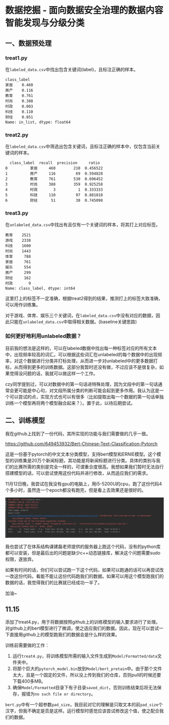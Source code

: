 # 数据挖掘 - 面向数据安全治理的数据内容智能发现与分级分类

## 一、数据预处理

### treat1.py

在`labeled_data.csv`中找出包含关键词(label)，且标注正确的样本。

```
class_label
家居    0.460
房产    0.116
教育    0.761
时尚    0.388
时政    0.003
科技    0.110
财经    0.051
Name: in_list, dtype: float64
```

### treat2.py

在`labeled_data.csv`中筛选出包含关键词，且标注正确的样本中，仅包含当前关键词的样本。

```
  class_label  recall  precision     ratio
0          家居     460        210  0.456522
1          房产     116         69  0.594828
2          教育     761        530  0.696452
3          时尚     388        359  0.925258
4          时政       3          1  0.333333
5          科技     110         97  0.881818
6          财经      51         38  0.745098
```

### treat3.py

在`unlabeled_data.csv`中找出有且仅有一个关键词的样本，将其打上对应标签。

```
教育    2521
游戏    2338
科技    1600
时尚    1443
体育     788
家居     761
娱乐     554
房产     299
财经     162
时政       9
Name: class_label, dtype: int64
```

这里打上的标签不一定准确，根据treat2得到的结果，推测打上的标签大致准确，可以用作训练集。

对于游戏、体育、娱乐三个关键词，在`labeled_data.csv`中没有对应的数据，因此只能在`unlabeled_data.csv`中取得相关数据。(baseline关键思路)

### 如何更好地利用unlabeled数据？

目前我的想法是这样的，可以在labeled数据中找出每一种标签对应的所有文本中，出现频率较高的词汇。可以根据这些词汇在unlabeled的每个数据中的出现频率，对这个数据进行分类并打标处理，从而进一步对unlabeled中的更多数据打标，从而得到更多的训练数据。这部分我暂时还没有做，不过应该不是很复杂，如果觉得没问题的话，我就可以做这样一个工作。

czy同学提到过，可以对数据中的第一句话进特殊处理，因为文段中的第一句话通常会更可能是中心句，对文段所属分类的判断可能会起到更多作用。我认为这是一个可以尝试的点，实现方式也可以有很多（比如提取出每一个数据的第一句话单独训练一个模型再将两个模型融合起来？）。置于此，以待后期尝试。

## 二、训练模型

我在github上找到了一份代码，其所实现的功能与我们需要做的几乎一致。

https://github.com/649453932/Bert-Chinese-Text-Classification-Pytorch

这是一份基于pytorch的中文文本分类模型，支持bert模型和ERNIE模型。这个模型的训练集是20万个新闻标题，其功能是将新闻标题进行分类。具体的类别与我们的比赛所需的类别是完全一样的，可谓重合度很高。我想如果我们暂时无法自行搭建模型的话，可以尝试使用这份代码并进行修改，从而适应我们的需求。

11月12日晚，我尝试在我没有gpu的电脑上，用i5-5200U的cpu，跑了这份代码4个多小时，虽然连一个epoch都没有跑完，但是看上去效果还是很好的。

![Bert-Chinese-Text-Classification-Pytorch效果](images/Bert-Chinese-Text-Classification-Pytorch效果.png)

我也尝试了在体系结构课建磊老师提供的服务器上跑这个代码，没有的python库都可以安装，但是最后出的问题是缺少c++动态链接库，解决这个问题需要sudo权限，遂放弃。

如果有时间的话，你们可以尝试跑一下这个代码，如果可以跑通的话可以再尝试改一改这份代码，看能不能让这份代码跑我们的数据。如果可以用这个模型跑我们的数据的话，我觉得我们的比赛就已经成功一半了。

加油~

## 11.15

添加了treat4.py，用于将数据按照github上的训练模型的输入要求进行了处理。
对github上的bert模型进行了微调，使之适应我们的数据。因此，现在可以尝试一下直接用github上的模型跑我们的数据会是什么样的效果。

训练前需要做的工作：
1. 运行`treat4.py`，将训练模型所需的输入文件生成到`Model/Formatted/data`文件夹中。
2. 将那个巨大的`pytorch_model.bin`放到`Model/bert_pretain`中。由于那个文件太大，且是一个固定的文件，所以没上传到我们的仓库，否则pull的时候还要下载400多MB。
3. 确保`Model/Formatted`目录下有子目录`saved_dict`，否则训练结束后将无法保存，报错为`no such file or directory`。

`bert.py`中有一个超参数`pad_size`，我目前对它的理解是只取文本的前`pad_size`个汉字，但我不确定是否是这样。运行模型时感觉应该尝试修改这个值，使之配合我们的数据。
